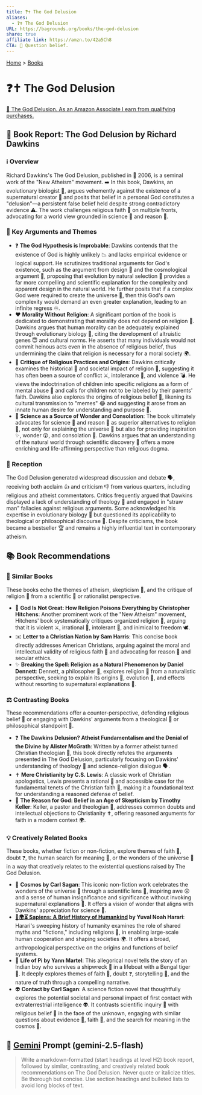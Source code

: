 ```yaml
---
title: ❓✝️ The God Delusion
aliases:
  - ❓✝️ The God Delusion
URL: https://bagrounds.org/books/the-god-delusion
share: true
affiliate link: https://amzn.to/42a5Ch8
CTA: 🙏 Question belief.
---
```

[Home](../index.md) > [Books](./index.md)  
# ❓✝️ The God Delusion  
[🛒 The God Delusion. As an Amazon Associate I earn from qualifying purchases.](https://amzn.to/42a5Ch8)  
  
## 📖 Book Report: The God Delusion by Richard Dawkins  
  
### ℹ️ Overview  
  
Richard Dawkins's The God Delusion, published in 📅 2006, is a seminal work of the "New Atheism" movement. ➡️ In this book, Dawkins, an evolutionary biologist 🧬, argues vehemently against the existence of a supernatural creator 🌌 and posits that belief in a personal God constitutes a "delusion"—a persistent false belief held despite strong contradictory evidence ⚠️. The work challenges religious faith 🙏 on multiple fronts, advocating for a world view grounded in science 🔬 and reason 🤔.  
  
### 🔑 Key Arguments and Themes  
  
* ❓ **The God Hypothesis is Improbable**: Dawkins contends that the existence of God is highly unlikely 📉 and lacks empirical evidence or logical support. He scrutinizes traditional arguments for God's existence, such as the argument from design 📐 and the cosmological argument 🌌, proposing that evolution by natural selection 🌿 provides a far more compelling and scientific explanation for the complexity and apparent design in the natural world. He further posits that if a complex God were required to create the universe 🌌, then this God's own complexity would demand an even greater explanation, leading to an infinite regress ♾️.  
* ❤️ **Morality Without Religion**: A significant portion of the book is dedicated to demonstrating that morality does not depend on religion 🙏. Dawkins argues that human morality can be adequately explained through evolutionary biology 🧬, citing the development of altruistic genes 😇 and cultural norms. He asserts that many individuals would not commit heinous acts even in the absence of religious belief, thus undermining the claim that religion is necessary for a moral society 🌍.  
* 📜 **Critique of Religious Practices and Origins**: Dawkins critically examines the historical 📜 and societal impact of religion 🙏, suggesting it has often been a source of conflict ⚔️, intolerance 🚫, and violence 💣. He views the indoctrination of children into specific religions as a form of mental abuse 🧠 and calls for children not to be labeled by their parents' faith. Dawkins also explores the origins of religious belief 🙏, likening its cultural transmission to "memes" 😂 and suggesting it arose from an innate human desire for understanding and purpose 🎯.  
* 🔬 **Science as a Source of Wonder and Consolation**: The book ultimately advocates for science 🧪 and reason 🤔 as superior alternatives to religion 🙏, not only for explaining the universe 🌌 but also for providing inspiration ✨, wonder 😲, and consolation 🤗. Dawkins argues that an understanding of the natural world through scientific discovery 🔭 offers a more enriching and life-affirming perspective than religious dogma.  
  
### 📢 Reception  
  
The God Delusion generated widespread discussion and debate 🗣️, receiving both acclaim 👍 and criticism 👎 from various quarters, including religious and atheist commentators. Critics frequently argued that Dawkins displayed a lack of understanding of theology 📖 and engaged in "straw man" fallacies against religious arguments. Some acknowledged his expertise in evolutionary biology 🧬 but questioned its applicability to theological or philosophical discourse 🤔. Despite criticisms, the book became a bestseller 🏆 and remains a highly influential text in contemporary atheism.  
  
## 📚 Book Recommendations  
  
### 🤝 Similar Books  
  
These books echo the themes of atheism, skepticism 🤔, and the critique of religion 🙏 from a scientific 🔬 or rationalist perspective.  
  
* 📖 **God Is Not Great: How Religion Poisons Everything by Christopher Hitchens**: Another prominent work of the "New Atheism" movement, Hitchens' book systematically critiques organized religion 🙏, arguing that it is violent ⚔️, irrational 🤪, intolerant 🚫, and inimical to freedom 🕊️.  
* ✉️ **Letter to a Christian Nation by Sam Harris**: This concise book directly addresses American Christians, arguing against the moral and intellectual validity of religious faith 🙏 and advocating for reason 🤔 and secular ethics.  
* ✨ **Breaking the Spell: Religion as a Natural Phenomenon by Daniel Dennett**: Dennett, a philosopher 🤔, explores religion 🙏 from a naturalistic perspective, seeking to explain its origins 👶, evolution 🧬, and effects without resorting to supernatural explanations 👻.  
  
### ⚖️ Contrasting Books  
  
These recommendations offer a counter-perspective, defending religious belief 🙏 or engaging with Dawkins' arguments from a theological 📖 or philosophical standpoint 🤔.  
  
* ❓ **The Dawkins Delusion? Atheist Fundamentalism and the Denial of the Divine by Alister McGrath**: Written by a former atheist turned Christian theologian 📖, this book directly refutes the arguments presented in The God Delusion, particularly focusing on Dawkins' understanding of theology 📖 and science-religion dialogue 🗣️.  
* ✝️ **Mere Christianity by C.S. Lewis**: A classic work of Christian apologetics, Lewis presents a rational 🤔 and accessible case for the fundamental tenets of the Christian faith 🙏, making it a foundational text for understanding a reasoned defense of belief.  
* 🙏 **The Reason for God: Belief in an Age of Skepticism by Timothy Keller**: Keller, a pastor and theologian 📖, addresses common doubts and intellectual objections to Christianity ✝️, offering reasoned arguments for faith in a modern context 🌍.  
  
### 💡 Creatively Related Books  
  
These books, whether fiction or non-fiction, explore themes of faith 🙏, doubt ❓, the human search for meaning 🧭, or the wonders of the universe 🌌 in a way that creatively relates to the existential questions raised by The God Delusion.  
  
* 🌌 **Cosmos by Carl Sagan**: This iconic non-fiction work celebrates the wonders of the universe 🌌 through a scientific lens 🔭, inspiring awe 😲 and a sense of human insignificance and significance without invoking supernatural explanations 👻. It offers a vision of wonder that aligns with Dawkins' appreciation for science 🧪.  
* **[📜🌍⏳ Sapiens: A Brief History of Humankind](./sapiens-a-brief-history-of-humankind.md) by Yuval Noah Harari**: Harari's sweeping history of humanity examines the role of shared myths and "fictions," including religions 🙏, in enabling large-scale human cooperation and shaping societies 🌍. It offers a broad, anthropological perspective on the origins and functions of belief systems.  
* 🐅 **Life of Pi by Yann Martel**: This allegorical novel tells the story of an Indian boy who survives a shipwreck 🚢 in a lifeboat with a Bengal tiger 🐅. It deeply explores themes of faith 🙏, doubt ❓, storytelling 📖, and the nature of truth through a compelling narrative.  
* 👽 **Contact by Carl Sagan**: A science fiction novel that thoughtfully explores the potential societal and personal impact of first contact with extraterrestrial intelligence 👽. It contrasts scientific inquiry 🔭 with religious belief 🙏 in the face of the unknown, engaging with similar questions about evidence 🔎, faith 🙏, and the search for meaning in the cosmos 🌌.  
  
## 💬 [Gemini](https://gemini.google.com) Prompt (gemini-2.5-flash)  
> Write a markdown-formatted (start headings at level H2) book report, followed by similar, contrasting, and creatively related book recommendations on The God Delusion. Never quote or italicize titles. Be thorough but concise. Use section headings and bulleted lists to avoid long blocks of text.